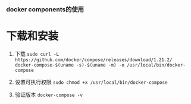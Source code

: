 ### docker components的使用

# 下载和安装
1. 下载
`sudo curl -L https://github.com/docker/compose/releases/download/1.21.2/    docker-compose-$(uname -s)-$(uname -m) -o /usr/local/bin/docker-compose`

2. 设置可执行权限
`sudo chmod +x /usr/local/bin/docker-compose`

3. 验证版本
`docker-compose -v`
